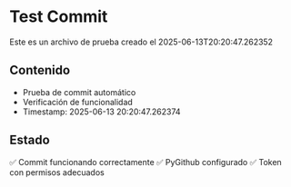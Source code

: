 # Test Commit

Este es un archivo de prueba creado el 2025-06-13T20:20:47.262352

## Contenido
- Prueba de commit automático
- Verificación de funcionalidad
- Timestamp: 2025-06-13 20:20:47.262374

## Estado
✅ Commit funcionando correctamente
✅ PyGithub configurado
✅ Token con permisos adecuados
